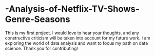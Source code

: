 # -Analysis-of-Netflix-TV-Shows-Genre-Seasons
This is my first project. I would love to hear your thoughts, and any constructive criticism will be taken into account for my future work. I am exploring the world of data analysis and want to focus my path on data science. Thank you for contributing!

